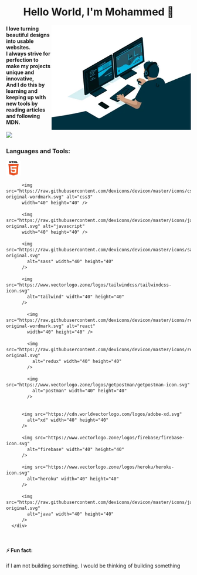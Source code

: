 <!--
**mohammedsaid21/mohammedsaid21** is a ✨ _special_ ✨ repository because its `README.md` (this file) appears on your GitHub profile.

Here are some ideas to get you started:
- 🔭 I’m currently working on ...
- 🌱 I’m currently learning ...
- 👯 I’m looking to collaborate on ...
- 🤔 I’m looking for help with ...
- 💬 Ask me about ...
- 📫 How to reach me: ...
- 😄 Pronouns: ...
- ⚡ Fun fact: ...
-->



<h1 align="center">Hello World, I'm Mohammed 👋</h1>
<img align="right" width="380px" src="image/giphy.webp">
<!--  that are responsive to various devices -->
<h4>I love turning beautiful designs into usable websites.<br>
I always strive for perfection to make my projects unique and innovative,<br>
 And I do this by learning and keeping up with new tools by reading articles and following MDN.
</h4>

![](https://komarev.com/ghpvc/?username=mohammedsaid21&color=blue&style=for-the-badge)


 <h3 align="left">Languages and Tools:</h3>
              <div>    
          <img src="https://raw.githubusercontent.com/devicons/devicon/master/icons/html5/html5-original-wordmark.svg" alt="html5" 
          width="40" height="40" />

          <img src="https://raw.githubusercontent.com/devicons/devicon/master/icons/css3/css3-original-wordmark.svg" alt="css3" 
          width="40" height="40" />

          <img src="https://raw.githubusercontent.com/devicons/devicon/master/icons/javascript/javascript-original.svg" alt="javascript" 
          width="40" height="40" />

          <img src="https://raw.githubusercontent.com/devicons/devicon/master/icons/sass/sass-original.svg"
            alt="sass" width="40" height="40"
          />

          <img src="https://www.vectorlogo.zone/logos/tailwindcss/tailwindcss-icon.svg"
            alt="tailwind" width="40" height="40"
          />

            <img src="https://raw.githubusercontent.com/devicons/devicon/master/icons/react/react-original-wordmark.svg" alt="react" 
            width="40" height="40" />

            <img src="https://raw.githubusercontent.com/devicons/devicon/master/icons/redux/redux-original.svg"
              alt="redux" width="40" height="40"
            />

            <img src="https://www.vectorlogo.zone/logos/getpostman/getpostman-icon.svg"
              alt="postman" width="40" height="40"
            />

          
          <img src="https://cdn.worldvectorlogo.com/logos/adobe-xd.svg"
            alt="xd" width="40" height="40"
          />

          <img src="https://www.vectorlogo.zone/logos/firebase/firebase-icon.svg"
            alt="firebase" width="40" height="40"
          />

          <img src="https://www.vectorlogo.zone/logos/heroku/heroku-icon.svg"
            alt="heroku" width="40" height="40"
          />

          <img src="https://raw.githubusercontent.com/devicons/devicon/master/icons/java/java-original.svg"
            alt="java" width="40" height="40"
          />
      </div>

<a href="https://status.nmoo.dev/now-playing">
  <img href="https://status.nmoo.dev/now-playing">
</a>

<div>
 <h4>⚡ Fun fact:</h4>
 <span>if I am not building something.
 I would be thinking of building something</span>
</div>

 
